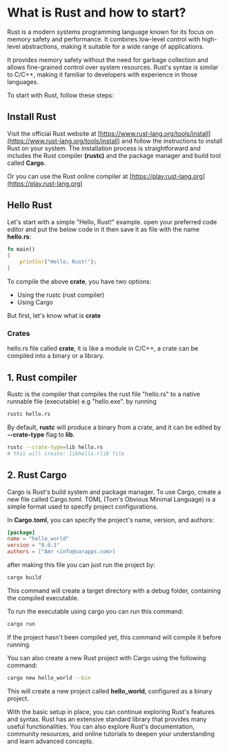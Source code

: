 # What is Rust and how to start?

Rust is a modern systems programming language known for its focus on memory safety and performance. It combines low-level control with high-level abstractions, making it suitable for a wide range of applications.

It provides memory safety without the need for garbage collection and allows fine-grained control over system resources. Rust's syntax is similar to C/C++, making it familiar to developers with experience in those languages.

To start with Rust, follow these steps:

## Install Rust

Visit the official Rust website at [https://www.rust-lang.org/tools/install](https://www.rust-lang.org/tools/install) and follow the instructions to install Rust on your system. The installation process is straightforward and includes the Rust compiler **(rustc)** and the package manager and build tool called **Cargo**.

Or you can use the Rust online compiler at [https://play.rust-lang.org](https://play.rust-lang.org)

## Hello Rust

Let's start with a simple "Hello, Rust!" example. open your preferred code editor and put the below code in it then save it as file with the name **hello.rs**:

```rust
fn main()
{
    println!("Hello, Rust!");
}
```
To compile the above **crate**, you have two options:
- Using the rustc (rust compiler)
- Using Cargo

But first, let's know what is **crate**

### Crates
hello.rs file called **crate**, it is like a module in C/C++, a crate can be compiled into a binary or a library.

## 1. Rust compiler
Rustc is the compiler that compiles the rust file "hello.rs" to a native runnable file (executable) e.g "hello.exe".
by running
```bash
rustc hello.rs
```

By default, **rustc** will produce a binary from a crate, and it can be edited by **--crate-type** flag to **lib**.
```bash
rustc --crate-type=lib hello.rs
# this will create: libhello.rlib file
```


## 2. Rust Cargo

Cargo is Rust's build system and package manager. To use Cargo, create a new file called Cargo.toml. 
TOML (Tom's Obvious Minimal Language) is a simple format used to specify project configurations.

In **Cargo.toml**, you can specify the project's name, version, and authors:

```toml
[package]
name = "hello_world"
version = "0.0.1"
authors = ["Amr <info@varapps.com>]
```

after making this file you can just run the project by:
``` bash
cargo build
```

This command will create a target directory with a debug folder, containing the compiled executable.

To run the executable using cargo you can run this command:
``` bash
cargo run
```
If the project hasn't been compiled yet, this command will compile it before running.

You can also create a new Rust project with Cargo using the following command:
```bash
cargo new hello_world --bin
```
This will create a new project called **hello_world**, configured as a binary project.


With the basic setup in place, you can continue exploring Rust's features and syntax. Rust has an extensive standard library that provides many useful functionalities. You can also explore Rust's documentation, community resources, and online tutorials to deepen your understanding and learn advanced concepts.